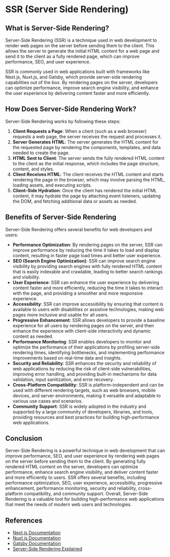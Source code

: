 # SSR (Server Side Rendering)

## What is Server-Side Rendering?

Server-Side Rendering (SSR) is a technique used in web development to render web pages on the server before sending them to the client. This allows the server to generate the initial HTML content for a web page and send it to the client as a fully rendered page, which can improve performance, SEO, and user experience.

SSR is commonly used in web applications built with frameworks like Next.js, Nuxt.js, and Gatsby, which provide server-side rendering capabilities out of the box. By rendering pages on the server, developers can optimize performance, improve search engine visibility, and enhance the user experience by delivering content faster and more efficiently.

## How Does Server-Side Rendering Work?

Server-Side Rendering works by following these steps:

1. **Client Requests a Page**: When a client (such as a web browser) requests a web page, the server receives the request and processes it.
2. **Server Generates HTML**: The server generates the HTML content for the requested page by rendering the components, templates, and data needed to create the page.
3. **HTML Sent to Client**: The server sends the fully rendered HTML content to the client as the initial response, which includes the page structure, content, and styles.
4. **Client Receives HTML**: The client receives the HTML content and starts rendering the page in the browser, which may involve parsing the HTML, loading assets, and executing scripts.
5. **Client-Side Hydration**: Once the client has rendered the initial HTML content, it may hydrate the page by attaching event listeners, updating the DOM, and fetching additional data or assets as needed.


## Benefits of Server-Side Rendering

Server-Side Rendering offers several benefits for web developers and users:

- **Performance Optimization**: By rendering pages on the server, SSR can improve performance by reducing the time it takes to load and display content, resulting in faster page load times and better user experience.
- **SEO (Search Engine Optimization)**: SSR can improve search engine visibility by providing search engines with fully rendered HTML content that is easily indexable and crawlable, leading to better search rankings and visibility.
- **User Experience**: SSR can enhance the user experience by delivering content faster and more efficiently, reducing the time it takes to interact with the page, and providing a smoother and more responsive experience.
- **Accessibility**: SSR can improve accessibility by ensuring that content is available to users with disabilities or assistive technologies, making web pages more inclusive and usable for all users.
- **Progressive Enhancement**: SSR allows developers to provide a baseline experience for all users by rendering pages on the server, and then enhance the experience with client-side interactivity and dynamic content as needed.
- **Performance Monitoring**: SSR enables developers to monitor and optimize the performance of their applications by profiling server-side rendering times, identifying bottlenecks, and implementing performance improvements based on real-time data and insights.
- **Security and Reliability**: SSR enhances the security and reliability of web applications by reducing the risk of client-side vulnerabilities, improving error handling, and providing built-in mechanisms for data validation, input sanitization, and error recovery.
- **Cross-Platform Compatibility**: SSR is platform-independent and can be used with different rendering targets, such as web browsers, mobile devices, and server environments, making it versatile and adaptable to various use cases and scenarios.
- **Community Support**: SSR is widely adopted in the industry and supported by a large community of developers, libraries, and tools, providing resources and best practices for building high-performance web applications.

## Conclusion

Server-Side Rendering is a powerful technique in web development that can improve performance, SEO, and user experience by rendering web pages on the server before sending them to the client. By generating fully rendered HTML content on the server, developers can optimize performance, enhance search engine visibility, and deliver content faster and more efficiently to users. SSR offers several benefits, including performance optimization, SEO, user experience, accessibility, progressive enhancement, performance monitoring, security and reliability, cross-platform compatibility, and community support. Overall, Server-Side Rendering is a valuable tool for building high-performance web applications that meet the needs of modern web users and technologies.

## References

- [Next.js Documentation](https://nextjs.org/docs/getting-started)
- [Nuxt.js Documentation](https://nuxtjs.org/docs/get-started)
- [Gatsby Documentation](https://www.gatsbyjs.com/docs/)
- [Server-Side Rendering Explained](https://www.smashingmagazine.com/2020/07/server-side-rendering-react-nextjs/)
